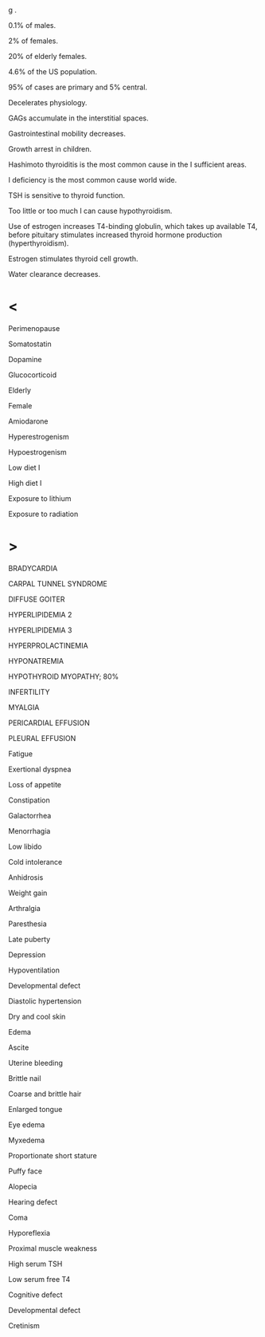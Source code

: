 g .

0.1% of males.

2% of females.

20% of elderly females.

4.6% of the US population.

95% of cases are primary and 5% central.

Decelerates physiology.

GAGs accumulate in the interstitial spaces.

Gastrointestinal mobility decreases.

Growth arrest in children.

Hashimoto thyroiditis is the most common cause in the I sufficient areas.

I deficiency is the most common cause world wide.

TSH is sensitive to thyroid function.

Too little or too much I can cause hypothyroidism.

Use of estrogen increases T4-binding globulin, which takes up available T4, before pituitary stimulates increased thyroid hormone production (hyperthyroidism).

Estrogen stimulates thyroid cell growth.

Water clearance decreases.

# <

Perimenopause

Somatostatin

Dopamine

Glucocorticoid

Elderly

Female

Amiodarone

Hyperestrogenism

Hypoestrogenism

Low diet I

High diet I

Exposure to lithium

Exposure to radiation

# >

BRADYCARDIA

CARPAL TUNNEL SYNDROME

DIFFUSE GOITER

HYPERLIPIDEMIA 2

HYPERLIPIDEMIA 3

HYPERPROLACTINEMIA

HYPONATREMIA

HYPOTHYROID MYOPATHY; 80%

INFERTILITY

MYALGIA

PERICARDIAL EFFUSION

PLEURAL EFFUSION

Fatigue

Exertional dyspnea

Loss of appetite

Constipation

Galactorrhea

Menorrhagia

Low libido

Cold intolerance

Anhidrosis

Weight gain

Arthralgia

Paresthesia

Late puberty

Depression

Hypoventilation

Developmental defect

Diastolic hypertension

Dry and cool skin

Edema

Ascite

Uterine bleeding

Brittle nail

Coarse and brittle hair

Enlarged tongue

Eye edema

Myxedema

Proportionate short stature

Puffy face

Alopecia

Hearing defect

Coma

Hyporeflexia

Proximal muscle weakness

High serum TSH

Low serum free T4

Cognitive defect

Developmental defect

Cretinism
